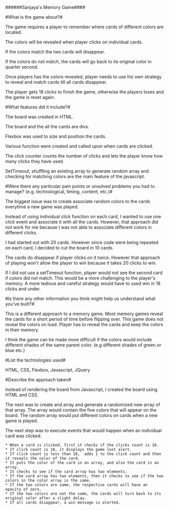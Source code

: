 ######Sanjaya's Memory Game####

#What is the game about?#

The game requires a player to remember where cards of different colors are located.

The colors will be revealed when player clicks on individual cards.

If the colors match the two cards will disappear.

If the colors do not match, the cards will go back to its original color in quarter second.

Once players has the colors revealed, player needs to use his own strategy to reveal and match cards till all cards disappear.

The player gets 18 clicks to finish the game, otherwise the players loses and the game is reset again.

#What features did it include?#

The board was created in HTML.

The board and the all the cards are divs.

Flexbox was used to size and position the cards.

Various function were created and called upon when cards are clicked.

The click counter counts the number of clicks and lets the player know how many clicks they have used.

SetTimeout, shuffling an existing array to generate random array and checking for matching colors are the main feature of the javascript.

#Were there any particular pain points or unsolved problems you had to manage? (e.g. technological, timing, content, etc.)#

The biggest issue was to create associate random colors to the cards everytime a new game was played.

Instead of using individual click function on each card, I wanted to use one click event and associate it with all the cards. However, that approach did not work for me because I was not able to associate different colors in different clicks.

I had started out with 20 cards. However since code were being repeated on each card, I decided to cut the board in 10 cards.

The cards do disappear if player clicks on it twice. However that approach of playing won't allow the player to win because it takes 20 clicks to win.

If I did not use a setTimeout function, player would not see the second card if colors did not match. This would be a more challenging to the player's memory. A more tedious and careful strategy would have to used win in 18 clicks and under.

#Is there any other information you think might help us understand what you've built?#

This is a different approach to a memory game. Most memory games reveal the cards for a short period of time before flipping over. This game does not reveal the colors on load. Player has to reveal the cards and keep the colors in their memory.

I think the game can be made more difficult if the colors would include different shades of the same parent color. (e.g different shades of green or blue etc.)

#List the technologies used#

HTML, CSS, Flexbox, Javascript, JQuery

#Describe the approach taken#

Instead of rendering the board from Javascript, I created the board using HTML and CSS.

The next was to create and array and generate a randomized new array of that array. The array would contain the five colors that will appear on the board. The random array would put different colors on cards when a new game is played.

The next step was to execute events that would happen when an individual card was clicked.

    * When a card is clicked, first it checks if the clicks count is 18.
    * If click count is 18, it displays the game lost alert.
    * If click count is less than 18,  adds 1 to the click count and then it reveals the color of the card.
    * It puts the color of the card in an array, and also the card in an array.
    * It checks to see if the card array has two elements.
    * If the card array has two elements, then it checks to see if the two colors in the color array is the same.
    * If the two colors are same, the respective cards will have an opacity of zero.
    * If the two colors are not the same, the cards will turn back to its original color after a slight delay.
    * If all cards disappear, a win message is alerted.
